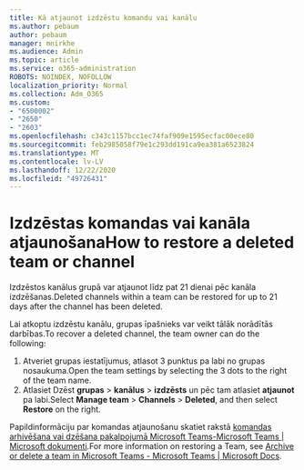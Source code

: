 ```yaml
---
title: Kā atjaunot izdzēstu komandu vai kanālu
ms.author: pebaum
author: pebaum
manager: mnirkhe
ms.audience: Admin
ms.topic: article
ms.service: o365-administration
ROBOTS: NOINDEX, NOFOLLOW
localization_priority: Normal
ms.collection: Adm_O365
ms.custom:
- "6500002"
- "2650"
- "2603"
ms.openlocfilehash: c343c1157bcc1ec74faf909e1595ecfac00ece80
ms.sourcegitcommit: feb2985058f79e1c293dd191ca9ea381a6523824
ms.translationtype: MT
ms.contentlocale: lv-LV
ms.lasthandoff: 12/22/2020
ms.locfileid: "49726431"
---
```

# <a name="how-to-restore-a-deleted-team-or-channel"></a><span data-ttu-id="74c98-102">Izdzēstas komandas vai kanāla atjaunošana</span><span class="sxs-lookup"><span data-stu-id="74c98-102">How to restore a deleted team or channel</span></span>

<span data-ttu-id="74c98-103">Izdzēstos kanālus grupā var atjaunot līdz pat 21 dienai pēc kanāla izdzēšanas.</span><span class="sxs-lookup"><span data-stu-id="74c98-103">Deleted channels within a team can be restored for up to 21 days after the channel has been deleted.</span></span>

<span data-ttu-id="74c98-104">Lai atkoptu izdzēstu kanālu, grupas īpašnieks var veikt tālāk norādītās darbības.</span><span class="sxs-lookup"><span data-stu-id="74c98-104">To recover a deleted channel, the team owner can do the following:</span></span>

1. <span data-ttu-id="74c98-105">Atveriet grupas iestatījumus, atlasot 3 punktus pa labi no grupas nosaukuma.</span><span class="sxs-lookup"><span data-stu-id="74c98-105">Open the team settings by selecting the 3 dots to the right of the team name.</span></span>
2. <span data-ttu-id="74c98-106">Atlasiet Dzēst **grupas**  >  **kanālus**  >  **izdzēsts** un pēc tam atlasiet **atjaunot** pa labi.</span><span class="sxs-lookup"><span data-stu-id="74c98-106">Select **Manage team** > **Channels** > **Deleted**, and then select **Restore** on the right.</span></span>

<span data-ttu-id="74c98-107">Papildinformāciju par komandas atjaunošanu skatiet rakstā [komandas arhivēšana vai dzēšana pakalpojumā Microsoft Teams-Microsoft Teams | Microsoft dokumenti](https://docs.microsoft.com/microsoftteams/archive-or-delete-a-team#restore-a-deleted-team).</span><span class="sxs-lookup"><span data-stu-id="74c98-107">For more information on restoring a Team, see [Archive or delete a team in Microsoft Teams - Microsoft Teams | Microsoft Docs](https://docs.microsoft.com/microsoftteams/archive-or-delete-a-team#restore-a-deleted-team).</span></span>
